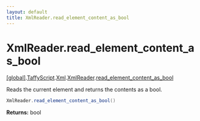 ```yaml
---
layout: default
title: XmlReader.read_element_content_as_bool
---
```


# XmlReader.read_element_content_as_bool

[\[global\]]({{site.baseurl}}/docs/).[TaffyScript]({{site.baseurl}}/docs/TaffyScript/).[Xml]({{site.baseurl}}/docs/TaffyScript/Xml/).[XmlReader]({{site.baseurl}}/docs/TaffyScript/Xml/XmlReader/).[read_element_content_as_bool]({{site.baseurl}}/docs/TaffyScript/Xml/XmlReader/read_element_content_as_bool/)

Reads the current element and returns the contents as a bool.

```cs
XmlReader.read_element_content_as_bool()
```

**Returns:** bool
